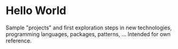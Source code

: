 # Hello World
Sample "projects" and first exploration steps in new technologies, programming languages, packages, patterns, … Intended for own reference.
